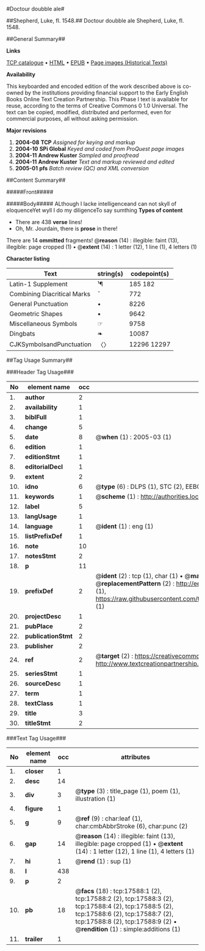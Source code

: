 #Doctour doubble ale#

##Shepherd, Luke, fl. 1548.##
Doctour doubble ale
Shepherd, Luke, fl. 1548.

##General Summary##

**Links**

[TCP catalogue](http://www.ota.ox.ac.uk/tcp/)  • 
[HTML](http://tei.it.ox.ac.uk/tcp/Texts-HTML/free/A20/A20669.html)  • 
[EPUB](http://tei.it.ox.ac.uk/tcp/Texts-EPUB/free/A20/A20669.epub) • 
[Page images (Historical Texts)](https://data.historicaltexts.jisc.ac.uk/view?pubId=eebo-99852272e&pageId=eebo-99852272e-17588-1)

**Availability**

This keyboarded and encoded edition of the
	       work described above is co-owned by the institutions
	       providing financial support to the Early English Books
	       Online Text Creation Partnership. This Phase I text is
	       available for reuse, according to the terms of Creative
	       Commons 0 1.0 Universal. The text can be copied,
	       modified, distributed and performed, even for
	       commercial purposes, all without asking permission.

**Major revisions**

1. __2004-08__ __TCP__ *Assigned for keying and markup*
1. __2004-10__ __SPi Global__ *Keyed and coded from ProQuest page images*
1. __2004-11__ __Andrew Kuster__ *Sampled and proofread*
1. __2004-11__ __Andrew Kuster__ *Text and markup reviewed and edited*
1. __2005-01__ __pfs__ *Batch review (QC) and XML conversion*

##Content Summary##

#####Front#####

#####Body#####
ALthough I lacke intelligenceand can not skyll of eloquenceYet wyll I do my diligenceTo say sumthing
**Types of content**

  * There are 438 **verse** lines!
  * Oh, Mr. Jourdain, there is **prose** in there!

There are 14 **ommitted** fragments! 
 @__reason__ (14) : illegible: faint (13), illegible: page cropped (1)  •  @__extent__ (14) : 1 letter (12), 1 line (1), 4 letters (1)

**Character listing**


|Text|string(s)|codepoint(s)|
|---|---|---|
|Latin-1 Supplement|¹¶|185 182|
|Combining             Diacritical Marks|̄|772|
|General Punctuation|•|8226|
|Geometric Shapes|▪|9642|
|Miscellaneous Symbols|☞|9758|
|Dingbats|❧|10087|
|CJKSymbolsandPunctuation|〈〉|12296 12297|

##Tag Usage Summary##

###Header Tag Usage###

|No|element name|occ|attributes|
|---|---|---|---|
|1.|__author__|2||
|2.|__availability__|1||
|3.|__biblFull__|1||
|4.|__change__|5||
|5.|__date__|8| @__when__ (1) : 2005-03 (1)|
|6.|__edition__|1||
|7.|__editionStmt__|1||
|8.|__editorialDecl__|1||
|9.|__extent__|2||
|10.|__idno__|6| @__type__ (6) : DLPS (1), STC (2), EEBO-CITATION (1), PROQUEST (1), VID (1)|
|11.|__keywords__|1| @__scheme__ (1) : http://authorities.loc.gov/ (1)|
|12.|__label__|5||
|13.|__langUsage__|1||
|14.|__language__|1| @__ident__ (1) : eng (1)|
|15.|__listPrefixDef__|1||
|16.|__note__|10||
|17.|__notesStmt__|2||
|18.|__p__|11||
|19.|__prefixDef__|2| @__ident__ (2) : tcp (1), char (1)  •  @__matchPattern__ (2) : ([0-9\-]+):([0-9IVX]+) (1), (.+) (1)  •  @__replacementPattern__ (2) : http://eebo.chadwyck.com/downloadtiff?vid=$1&page=$2 (1), https://raw.githubusercontent.com/textcreationpartnership/Texts/master/tcpchars.xml#$1 (1)|
|20.|__projectDesc__|1||
|21.|__pubPlace__|2||
|22.|__publicationStmt__|2||
|23.|__publisher__|2||
|24.|__ref__|2| @__target__ (2) : https://creativecommons.org/publicdomain/zero/1.0/ (1), http://www.textcreationpartnership.org/docs/. (1)|
|25.|__seriesStmt__|1||
|26.|__sourceDesc__|1||
|27.|__term__|1||
|28.|__textClass__|1||
|29.|__title__|3||
|30.|__titleStmt__|2||


###Text Tag Usage###

|No|element name|occ|attributes|
|---|---|---|---|
|1.|__closer__|1||
|2.|__desc__|14||
|3.|__div__|3| @__type__ (3) : title_page (1), poem (1), illustration (1)|
|4.|__figure__|1||
|5.|__g__|9| @__ref__ (9) : char:leaf (1), char:cmbAbbrStroke (6), char:punc (2)|
|6.|__gap__|14| @__reason__ (14) : illegible: faint (13), illegible: page cropped (1)  •  @__extent__ (14) : 1 letter (12), 1 line (1), 4 letters (1)|
|7.|__hi__|1| @__rend__ (1) : sup (1)|
|8.|__l__|438||
|9.|__p__|2||
|10.|__pb__|18| @__facs__ (18) : tcp:17588:1 (2), tcp:17588:2 (2), tcp:17588:3 (2), tcp:17588:4 (2), tcp:17588:5 (2), tcp:17588:6 (2), tcp:17588:7 (2), tcp:17588:8 (2), tcp:17588:9 (2)  •  @__rendition__ (1) : simple:additions (1)|
|11.|__trailer__|1||
